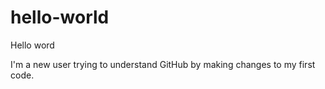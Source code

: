 # hello-world
Hello word

I'm a new user trying to understand GitHub by making changes to my first code.
